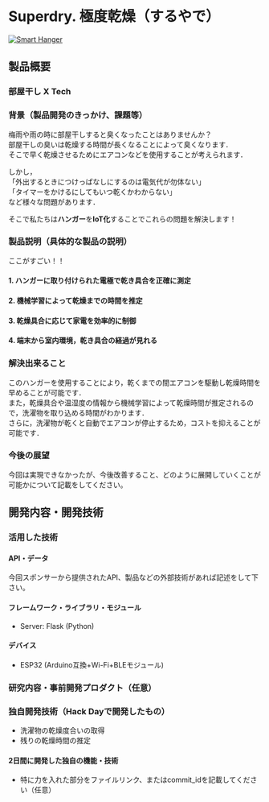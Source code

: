 # Superdry. 極度乾燥（するやで）

[![Smart Hanger](image.png)](https://www.youtube.com/watch?v=G5rULR53uMk)

## 製品概要
### 部屋干し X Tech

### 背景（製品開発のきっかけ、課題等）
<!-- ここに
- こんかいのプロダクトの開発に至った背景
- 着目した顧客・顧客の課題・現状
を記入してください -->

梅雨や雨の時に部屋干しすると臭くなったことはありませんか？  
部屋干しの臭いは乾燥する時間が長くなることによって臭くなります．  
そこで早く乾燥させるためにエアコンなどを使用することが考えられます．

しかし，  
「外出するときにつけっぱなしにするのは電気代が勿体ない」  
「タイマーをかけるにしてもいつ乾くかわからない」  
など様々な問題があります．

そこで私たちは**ハンガー**を**IoT化**することでこれらの問題を解決します！


### 製品説明（具体的な製品の説明）
<!-- こちらに製品の概要・特徴について説明を記載してください。 -->

ここがすごい！！

<!-- - ハンガーに電極を付けて衣服の乾き具合を測定 -->
<!-- - 温度・湿度を測定し，機械学習により残り時間を推定 -->
<!-- - InfluxDBでグラフが見れるよ -->
<!-- - ブラウザで室内環境，乾き具合の経過が見れる -->
<!-- - BLEでWi-FiのSSIDやPASSを設定できるよ -->

<!-- ### 特長（ここがすごい！！）-->

#### 1. ハンガーに取り付けられた電極で乾き具合を正確に測定

#### 2. 機械学習によって乾燥までの時間を推定

#### 3. 乾燥具合に応じて家電を効率的に制御

#### 4. 端末から室内環境，乾き具合の経過が見れる


### 解決出来ること
<!-- この製品を利用することによって最終的に解決できることについて記載をしてください。 -->

このハンガーを使用することにより，乾くまでの間エアコンを駆動し乾燥時間を早めることが可能です．  
また，乾燥具合や温湿度の情報から機械学習によって乾燥時間が推定されるので，洗濯物を取り込める時間がわかります．  
さらに，洗濯物が乾くと自動でエアコンが停止するため，コストを抑えることが可能です．

### 今後の展望
今回は実現できなかったが、今後改善すること、どのように展開していくことが可能かについて記載をしてください。


## 開発内容・開発技術
### 活用した技術
#### API・データ
今回スポンサーから提供されたAPI、製品などの外部技術があれば記述をして下さい。


#### フレームワーク・ライブラリ・モジュール
* Server: Flask (Python)

#### デバイス
* ESP32 (Arduino互換+Wi-Fi+BLEモジュール)

### 研究内容・事前開発プロダクト（任意）
<!-- ご自身やチームの研究内容や，事前に持ち込みをしたプロダクトがある場合は、こちらに実績なども含め記載をして下さい。-->



### 独自開発技術（Hack Dayで開発したもの）
- 洗濯物の乾燥度合いの取得
- 残りの乾燥時間の推定

#### 2日間に開発した独自の機能・技術
<!-- * 独自で開発したものの内容をこちらに記載してください -->
* 特に力を入れた部分をファイルリンク、またはcommit_idを記載してください（任意）
